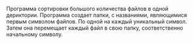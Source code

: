 Программа сортировки большого количества файлов в одной дериктории.
Программа создает папки, с названиями, являющимися первым символом файлов. По одной на каждый уникальный символ.
Затем она перемещает каждый файл в свою папку, соответственно начальному символу.

